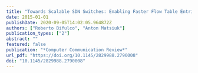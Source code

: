 ```yaml
---
title: "Towards Scalable SDN Switches: Enabling Faster Flow Table Entries Installation"
date: 2015-01-01
publishDate: 2020-09-05T14:02:05.964872Z
authors: ["Roberto Bifulco", "Anton Matsiuk"]
publication_types: ["2"]
abstract: ""
featured: false
publication: "*Computer Communication Review*"
url_pdf: "https://doi.org/10.1145/2829988.2790008"
doi: "10.1145/2829988.2790008"
---
```


